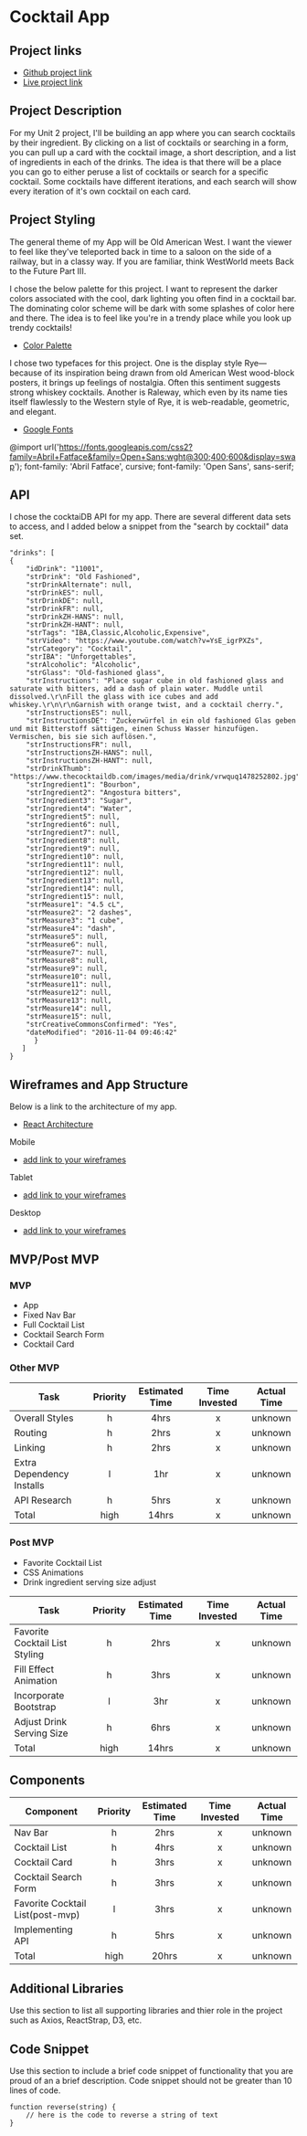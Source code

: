 # Cocktail App

## Project links

 - [Github project link]()
 - [Live project link]()

## Project Description

For my Unit 2 project, I'll be building an app where you can search cocktails by their ingredient. By clicking on a list of cocktails or searching in a form, you can pull up a card with the cocktail image, a short description, and a list of ingredients in each of the drinks. The idea is that there will be a place you can go to either peruse a list of cocktails or search for a specific cocktail. Some cocktails have different iterations, and each search will show every iteration of it's own cocktail on each card.

## Project Styling

The general theme of my App will be Old American West. I want the viewer to feel like they've teleported back in time to a saloon on the side of a railway, but in a classy way. If you are familiar, think WestWorld meets Back to the Future Part III.

I chose the below palette for this project. I want to represent the darker colors associated with the cool, dark lighting you often find in a cocktail bar. The dominating color scheme will be dark with some splashes of color here and there. The idea is to feel like you're in a trendy place while you look up trendy cocktails!
- [Color Palette](https://coolors.co/15181d-183642-575a60-9d4827-ce5f55-e3a767-ed9d48-ebe0d6)

I chose two typefaces for this project. One is the display style Rye— because of its inspiration being drawn from old American West wood-block posters, it brings up feelings of nostalgia. Often this sentiment suggests strong whiskey cocktails. Another is Raleway, which even by its name ties itself flawlessly to the Western style of Rye, it is web-readable, geometric, and elegant.
- [Google Fonts](https://fonts.google.com/)

@import url('https://fonts.googleapis.com/css2?family=Abril+Fatface&family=Open+Sans:wght@300;400;600&display=swap');
font-family: 'Abril Fatface', cursive;
font-family: 'Open Sans', sans-serif;

## API

I chose the cocktaiDB API for my app. There are several different data sets to access, and I added below a snippet from the "search by cocktail" data set.
```{
"drinks": [
{
	"idDrink": "11001",
	"strDrink": "Old Fashioned",
	"strDrinkAlternate": null,
	"strDrinkES": null,
	"strDrinkDE": null,
	"strDrinkFR": null,
	"strDrinkZH-HANS": null,
	"strDrinkZH-HANT": null,
	"strTags": "IBA,Classic,Alcoholic,Expensive",
	"strVideo": "https://www.youtube.com/watch?v=YsE_igrPXZs",
	"strCategory": "Cocktail",
	"strIBA": "Unforgettables",
	"strAlcoholic": "Alcoholic",
	"strGlass": "Old-fashioned glass",
	"strInstructions": "Place sugar cube in old fashioned glass and saturate with bitters, add a dash of plain water. Muddle until dissolved.\r\nFill the glass with ice cubes and add whiskey.\r\n\r\nGarnish with orange twist, and a cocktail cherry.",
	"strInstructionsES": null,
	"strInstructionsDE": "Zuckerwürfel in ein old fashioned Glas geben und mit Bitterstoff sättigen, einen Schuss Wasser hinzufügen. Vermischen, bis sie sich auflösen.",
	"strInstructionsFR": null,
	"strInstructionsZH-HANS": null,
	"strInstructionsZH-HANT": null,
	"strDrinkThumb": "https://www.thecocktaildb.com/images/media/drink/vrwquq1478252802.jpg",
	"strIngredient1": "Bourbon",
	"strIngredient2": "Angostura bitters",
	"strIngredient3": "Sugar",
	"strIngredient4": "Water",
	"strIngredient5": null,
	"strIngredient6": null,
	"strIngredient7": null,
	"strIngredient8": null,
	"strIngredient9": null,
	"strIngredient10": null,
	"strIngredient11": null,
	"strIngredient12": null,
	"strIngredient13": null,
	"strIngredient14": null,
	"strIngredient15": null,
	"strMeasure1": "4.5 cL",
	"strMeasure2": "2 dashes",
	"strMeasure3": "1 cube",
	"strMeasure4": "dash",
	"strMeasure5": null,
	"strMeasure6": null,
	"strMeasure7": null,
	"strMeasure8": null,
	"strMeasure9": null,
	"strMeasure10": null,
	"strMeasure11": null,
	"strMeasure12": null,
	"strMeasure13": null,
	"strMeasure14": null,
	"strMeasure15": null,
	"strCreativeCommonsConfirmed": "Yes",
	"dateModified": "2016-11-04 09:46:42"
      }
   ]
}
```

## Wireframes and App Structure

Below is a link to the architecture of my app.
- [React Architecture](https://res.cloudinary.com/digwu4vdh/image/upload/v1601650622/App_Structure_1_kaoj6i.png)

 Mobile
 - [add link to your wireframes]()
 
 Tablet
 - [add link to your wireframes]()
 
 Desktop
 - [add link to your wireframes]()
 
 ## MVP/Post MVP
 
 ### MVP
 
   * App
   * Fixed Nav Bar
   * Full Cocktail List
   * Cocktail Search Form
   * Cocktail Card
 
### Other MVP

| Task | Priority | Estimated Time | Time Invested | Actual Time |
| --- | :---: |  :---: | :---: | :---: |
| Overall Styles | h | 4hrs| x | unknown |
| Routing | h | 2hrs| x | unknown |
| Linking| h | 2hrs| x | unknown |
| Extra Dependency Installs | l | 1hr | x | unknown |
| API Research | h | 5hrs| x | unknown |
| Total | high | 14hrs| x | unknown |
    
 ### Post MVP
 
  * Favorite Cocktail List
  * CSS Animations
  * Drink ingredient serving size adjust
  
| Task | Priority | Estimated Time | Time Invested | Actual Time |
| --- | :---: |  :---: | :---: | :---: |
| Favorite Cocktail List Styling | h | 2hrs| x | unknown |
| Fill Effect Animation | h | 3hrs| x | unknown |
| Incorporate Bootstrap | l | 3hr | x | unknown |
| Adjust Drink Serving Size | h | 6hrs| x | unknown |
| Total | high | 14hrs| x | unknown |
  
  ## Components 
  
| Component | Priority | Estimated Time | Time Invested | Actual Time |
| --- | :---: |  :---: | :---: | :---: |
| Nav Bar | h | 2hrs| x | unknown |
| Cocktail List | h | 4hrs| x | unknown |
| Cocktail Card | h | 3hrs| x | unknown |
| Cocktail Search Form | h | 3hrs| x | unknown |
| Favorite Cocktail List(post-mvp) | l | 3hrs| x | unknown |
| Implementing API | h | 5hrs| x | unknown |
| Total | high | 20hrs| x | unknown |

## Additional Libraries
 Use this section to list all supporting libraries and thier role in the project such as Axios, ReactStrap, D3, etc. 

## Code Snippet

Use this section to include a brief code snippet of functionality that you are proud of an a brief description.  Code snippet should not be greater than 10 lines of code. 

```
function reverse(string) {
	// here is the code to reverse a string of text
}
```
